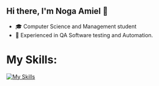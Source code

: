 ## Hi there, I'm Noga Amiel 👋
* 🎓 Computer Science and Management student
* 🐞 Experienced in QA Software testing and Automation.

# My Skills:
[![My Skills](https://skillicons.dev/icons?i=java)](https://skillicons.dev)
